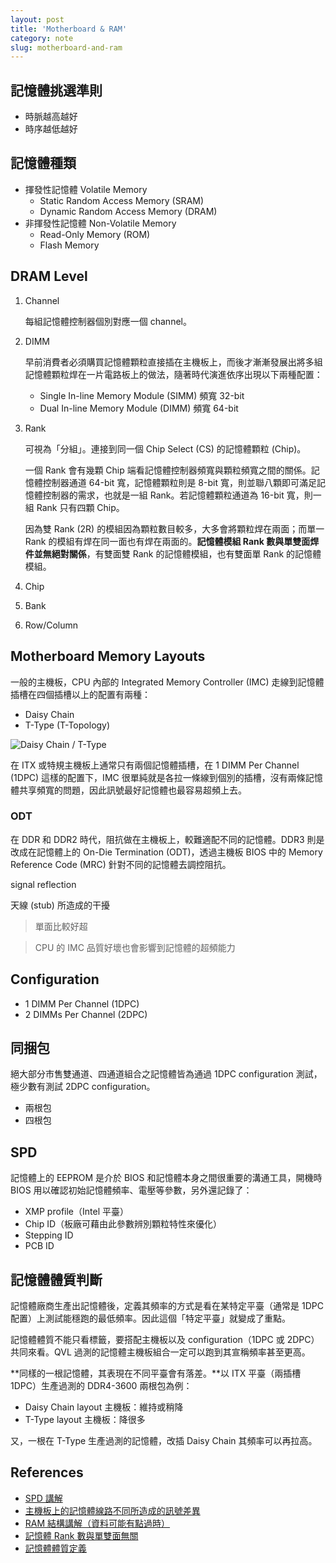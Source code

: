 ```yaml
---
layout: post
title: 'Motherboard & RAM'
category: note
slug: motherboard-and-ram
---
```

## 記憶體挑選準則

- 時脈越高越好
- 時序越低越好

## 記憶體種類

- 揮發性記憶體 Volatile Memory
    - Static Random Access Memory (SRAM)
    - Dynamic Random Access Memory (DRAM)
- 非揮發性記憶體 Non-Volatile Memory
    - Read-Only Memory (ROM)
    - Flash Memory

## DRAM Level

1. Channel

    每組記憶體控制器個別對應一個 channel。

2. DIMM

    早前消費者必須購買記憶體顆粒直接插在主機板上，而後才漸漸發展出將多組記憶體顆粒焊在一片電路板上的做法，隨著時代演進依序出現以下兩種配置：

    - Single In-line Memory Module (SIMM) 頻寬 32-bit
    - Dual In-line Memory Module (DIMM) 頻寬 64-bit
3. Rank

    可視為「分組」。連接到同一個 Chip Select (CS) 的記憶體顆粒 (Chip)。

    一個 Rank 會有幾顆 Chip 端看記憶體控制器頻寬與顆粒頻寬之間的關係。記憶體控制器通道 64-bit 寬，記憶體顆粒則是 8-bit 寬，則並聯八顆即可滿足記憶體控制器的需求，也就是一組 Rank。若記憶體顆粒通道為 16-bit 寬，則一組 Rank 只有四顆 Chip。

    因為雙 Rank (2R) 的模組因為顆粒數目較多，大多會將顆粒焊在兩面；而單一 Rank 的模組有焊在同一面也有焊在兩面的。**記憶體模組 Rank 數與單雙面焊件並無絕對關係**，有雙面雙 Rank 的記憶體模組，也有雙面單 Rank 的記憶體模組。

4. Chip
5. Bank
6. Row/Column

## Motherboard Memory Layouts

一般的主機板，CPU 內部的 Integrated Memory Controller (IMC) 走線到記憶體插槽在四個插槽以上的配置有兩種：

- Daisy Chain
- T-Type (T-Topology)

![Daisy Chain / T-Type](/assets/images/motherboard-and-ram/Untitled.png)

在 ITX 或特規主機板上通常只有兩個記憶體插槽，在 1 DIMM Per Channel (1DPC) 這樣的配置下，IMC 很單純就是各拉一條線到個別的插槽，沒有兩條記憶體共享頻寬的問題，因此訊號最好記憶體也最容易超頻上去。

### ODT

在 DDR 和 DDR2 時代，阻抗做在主機板上，較難適配不同的記憶體。DDR3 則是改成在記憶體上的 On-Die Termination (ODT)，透過主機板 BIOS 中的 Memory Reference Code (MRC) 針對不同的記憶體去調控阻抗。

signal reflection

天線 (stub) 所造成的干擾

> 單面比較好超

> CPU 的 IMC 品質好壞也會影響到記憶體的超頻能力

## Configuration

- 1 DIMM Per Channel (1DPC)
- 2 DIMMs Per Channel (2DPC)

## 同捆包

絕大部分市售雙通道、四通道組合之記憶體皆為通過 1DPC configuration 測試，極少數有測試 2DPC configuration。

- 兩根包
- 四根包

## SPD

記憶體上的 EEPROM 是介於 BIOS 和記憶體本身之間很重要的溝通工具，開機時 BIOS 用以確認初始記憶體頻率、電壓等參數，另外還記錄了：

- XMP profile（Intel 平臺）
- Chip ID（板廠可藉由此參數辨別顆粒特性來優化）
- Stepping ID
- PCB ID

## 記憶體體質判斷

記憶體廠商生產出記憶體後，定義其頻率的方式是看在某特定平臺（通常是 1DPC 配置）上測試能穩跑的最低頻率。因此這個「特定平臺」就變成了重點。

記憶體體質不能只看標籤，要搭配主機板以及 configuration（1DPC 或 2DPC）共同來看。QVL 過測的記憶體主機板組合一定可以跑到其宣稱頻率甚至更高。

**同樣的一根記憶體，其表現在不同平臺會有落差。**以 ITX 平臺（兩插槽 1DPC）生產過測的 DDR4-3600 兩根包為例：

- Daisy Chain layout 主機板：維持或稍降
- T-Type layout 主機板：降很多

又，一根在 T-Type 生產過測的記憶體，改插 Daisy Chain 其頻率可以再拉高。

## References

- [SPD 講解](https://youtu.be/xQNcpA1DuHE)
- [主機板上的記憶體線路不同所造成的訊號差異](https://youtu.be/9fTOux85nmE)
- [RAM 結構講解（資料可能有點過時）](https://www.techbang.com/posts/18381-from-the-channel-to-address-computer-main-memory-structures-to-understand)
- [記憶體 Rank 數與單雙面無關](https://www.strongpilab.com/ddr-2rx8-rank-not-side/)
- [記憶體體質定義](https://youtu.be/JTcIlt-zbsw)
